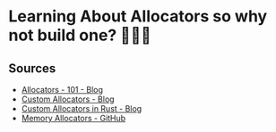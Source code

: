 # Learning About Allocators so why not build one? 🤷🏻‍♂️

## Sources
- [Allocators - 101 - Blog](https://arjunsreedharan.org/post/148675821737/memory-allocators-101-write-a-simple-memory)
- [Custom Allocators - Blog](https://slembcke.github.io/Custom-Allocators)
- [Custom Allocators in Rust - Blog](https://nical.github.io/posts/rust-custom-allocators.html)
- [Memory Allocators - GitHub](https://github.com/mtrebi/memory-allocators)
